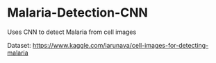 # Malaria-Detection-CNN
Uses CNN to detect Malaria from cell images

Dataset: https://www.kaggle.com/iarunava/cell-images-for-detecting-malaria
